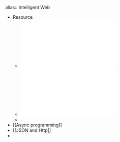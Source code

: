 alias::  Intelligent Web

- Resource
	- ![COM3504-6504_Week2_Lecture3.pdf](../assets/COM3504-6504_Week2_Lecture3_1676538319219_0.pdf)
	- ![COM3504-6504_Week2_Lecture4.pdf](../assets/COM3504-6504_Week2_Lecture4_1676538327402_0.pdf)
	-
- [[Async programming]]
- [[JSON and Http]]
-